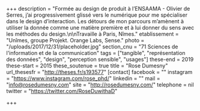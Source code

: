 +++
description = "Formée au design de produit à l’ENSAAMA - Olivier de Serres, j’ai progressivement glissé vers le numérique pour me spécialiser dans le design d’interaction. Les détours de mon parcours m’amènent à utiliser la donnée comme une matière première et à lui donner du sens avec les méthodes du design.\n\nTravaille à Paris, Nîmes."
etablissement = "Unîmes, groupe Projekt. Orange Labs, Sense."
photo = "/uploads/2017/12/31/placeholder.jpg"
section_cnu = "71 Sciences de l'information et de la communication"
tags = ["tangible", "représentation des données", "design", "perception sensible", "usages"]
these-end = 2019
these-start = 2015
these_soutenue = true
title = "Rose Dumesny"
url_thesesfr = "http://theses.fr/s193577"
[contact]
facebook = ""
instagram = "https://www.instagram.com/rose_phd/"
linkedin = ""
mail = "info@rosedumesny.com"
site = "http://rosedumesny.com/"
telephone = nil
twitter = "https://twitter.com/RoseDuwithaD"

+++
